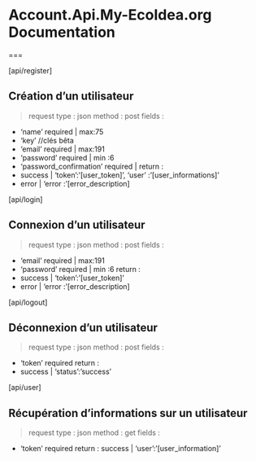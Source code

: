 # Account.Api.My-EcoIdea.org Documentation

===

[api/register]
## Création d’un utilisateur
> request type : json
> method : post
> fields :
- ‘name’ required | max:75
- ‘key’ //clés bêta
- ‘email’ required | max:191
- ‘password’ required | min :6
- ‘password_confirmation’ required |
return :
- success | ‘token’:’[user_token]’, ‘user’ :’[user_informations]’
- error | ‘error :’[error_description]

[api/login]
## Connexion d’un utilisateur
> request type : json
> method : post
> fields :
- ‘email’ required | max:191
- ‘password’ required | min :6
return :
- success | ‘token’:’[user_token]’
- error | ‘error :’[error_description]

[api/logout]
## Déconnexion d’un utilisateur
> request type : json
> method : post
> fields :
- ‘token’ required
return :
- success | ‘status’:’success’

[api/user]
## Récupération d’informations sur un utilisateur
> request type : json
> method : get
> fields :
- ‘token’ required
return :
success | ‘user’:’[user_information]’